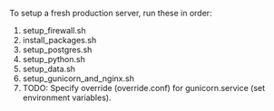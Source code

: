To setup a fresh production server, run these in order:
1. setup_firewall.sh
2. install_packages.sh
3. setup_postgres.sh
4. setup_python.sh
5. setup_data.sh
6. setup_gunicorn_and_nginx.sh
7. TODO: Specify override (override.conf) for gunicorn.service (set environment variables).